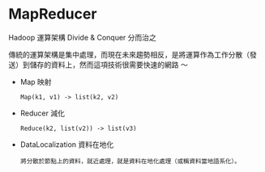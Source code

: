 # MapReducer
Hadoop 運算架構 Divide & Conquer 分而治之

傳統的運算架構是集中處理，而現在未來趨勢相反，是將運算作為工作分散（發送）到儲存的資料上，然而這項技術很需要快速的網路 ～

* Map 映射

      Map(k1, v1) -> list(k2, v2)

* Reducer 減化

      Reduce(k2, list(v2)) -> list(v3)

* DataLocalization 資料在地化

      將分散於節點上的資料，就近處理，就是資料在地化處理（或稱資料當地語系化）。


